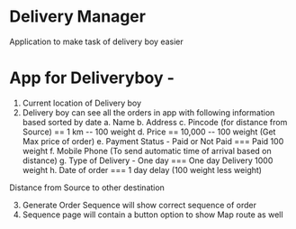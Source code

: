 # Delivery Manager
Application to make task of delivery boy easier


# App for Deliveryboy -

1. Current location of Delivery boy
2. Delivery boy can see all the orders in app with following information based sorted by date
	a. Name
	b. Address
	c. Pincode (for distance from Source) == 1 km -- 100 weight
	d. Price == 10,000 -- 100 weight (Get Max price of order)
	e. Payment Status - Paid or Not Paid === Paid 100 weight
	f. Mobile Phone (To send automatic time of arrival based on distance)
	g. Type of Delivery - One day === One day Delivery 1000 weight
	h. Date of order === 1 day delay (100 weight less weight)

Distance from Source to other destination

3. Generate Order Sequence will show correct sequence of order
4. Sequence page will contain a button option to show Map route as well




